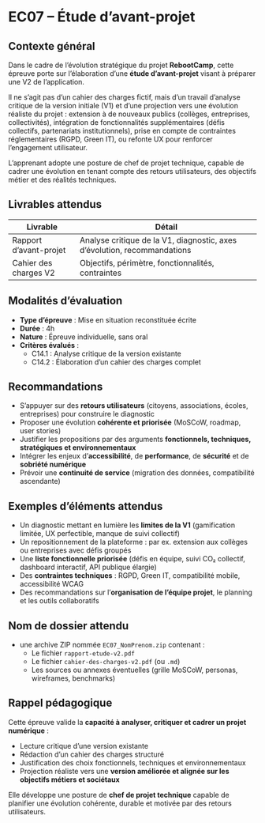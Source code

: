# EC07 – Étude d’avant-projet

## Contexte général

Dans le cadre de l’évolution stratégique du projet **RebootCamp**, cette épreuve porte sur l’élaboration d’une **étude
d’avant-projet** visant à préparer une V2 de l’application.

Il ne s’agit pas d’un cahier des charges fictif, mais d’un travail d’analyse critique de la version initiale (V1) et
d’une projection vers une évolution réaliste du projet : extension à de nouveaux publics (collèges, entreprises,
collectivités), intégration de fonctionnalités supplémentaires (défis collectifs, partenariats institutionnels), prise
en
compte de contraintes réglementaires (RGPD, Green IT), ou refonte UX pour renforcer l’engagement utilisateur.

L’apprenant adopte une posture de chef de projet technique, capable de cadrer une évolution en tenant compte des retours
utilisateurs, des objectifs métier et des réalités techniques.

## Livrables attendus

| Livrable               | Détail                                                                   |
|------------------------|--------------------------------------------------------------------------|
| Rapport d’avant-projet | Analyse critique de la V1, diagnostic, axes d’évolution, recommandations |
| Cahier des charges V2  | Objectifs, périmètre, fonctionnalités, contraintes                       |

## Modalités d’évaluation

- **Type d’épreuve** : Mise en situation reconstituée écrite
- **Durée** : 4h
- **Nature** : Épreuve individuelle, sans oral
- **Critères évalués** :
    - C14.1 : Analyse critique de la version existante
    - C14.2 : Élaboration d’un cahier des charges complet

## Recommandations

- S’appuyer sur des **retours utilisateurs** (citoyens, associations, écoles, entreprises) pour construire le diagnostic
- Proposer une évolution **cohérente et priorisée** (MoSCoW, roadmap, user stories)
- Justifier les propositions par des arguments **fonctionnels, techniques, stratégiques et environnementaux**
- Intégrer les enjeux d’**accessibilité**, de **performance**, de **sécurité** et de **sobriété numérique**
- Prévoir une **continuité de service** (migration des données, compatibilité ascendante)

## Exemples d’éléments attendus

- Un diagnostic mettant en lumière les **limites de la V1** (gamification limitée, UX perfectible, manque de suivi
  collectif)
- Un repositionnement de la plateforme : par ex. extension aux collèges ou entreprises avec défis groupés
- Une **liste fonctionnelle priorisée** (défis en équipe, suivi CO₂ collectif, dashboard interactif, API publique
  élargie)
- Des **contraintes techniques** : RGPD, Green IT, compatibilité mobile, accessibilité WCAG
- Des recommandations sur l’**organisation de l’équipe projet**, le planning et les outils collaboratifs

## Nom de dossier attendu

- une archive ZIP nommée `EC07_NomPrenom.zip` contenant :
    - Le fichier `rapport-etude-v2.pdf`
    - Le fichier `cahier-des-charges-v2.pdf` (ou `.md`)
    - Les sources ou annexes éventuelles (grille MoSCoW, personas, wireframes, benchmarks)

## Rappel pédagogique

Cette épreuve valide la **capacité à analyser, critiquer et cadrer un projet numérique** :

- Lecture critique d’une version existante
- Rédaction d’un cahier des charges structuré
- Justification des choix fonctionnels, techniques et environnementaux
- Projection réaliste vers une **version améliorée et alignée sur les objectifs métiers et sociétaux**

Elle développe une posture de **chef de projet technique** capable de planifier une évolution cohérente, durable et
motivée par des retours utilisateurs.
